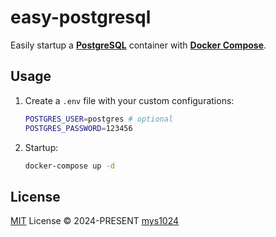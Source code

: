 # easy-postgresql

Easily startup a [**PostgreSQL**](https://www.postgresql.org/) container with [**Docker Compose**](https://docs.docker.com/compose/).

## Usage

1. Create a `.env` file with your custom configurations:

    ```sh
    POSTGRES_USER=postgres # optional
    POSTGRES_PASSWORD=123456
    ```

2. Startup:

    ```sh
    docker-compose up -d
    ```

## License

[MIT](./LICENSE) License &copy; 2024-PRESENT [mys1024](https://github.com/mys1024)
